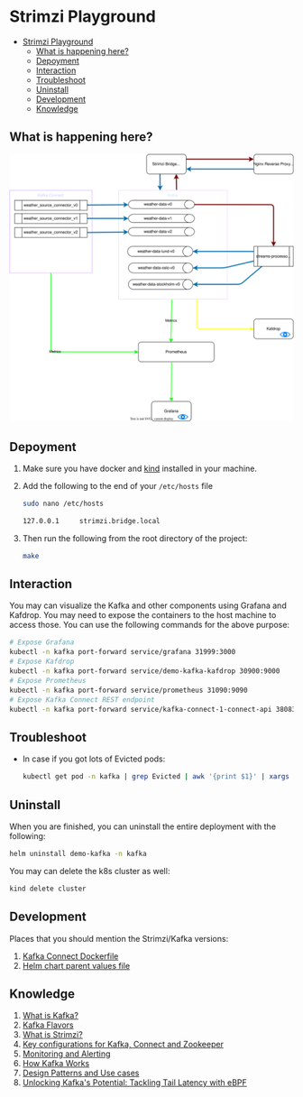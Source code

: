 # Strimzi Playground

- [Strimzi Playground](#strimzi-playground)
  - [What is happening here?](#what-is-happening-here)
  - [Depoyment](#depoyment)
  - [Interaction](#interaction)
  - [Troubleshoot](#troubleshoot)
  - [Uninstall](#uninstall)
  - [Development](#development)
  - [Knowledge](#knowledge)

## What is happening here?

![architecture-diagram](./docs/architecture.svg)

## Depoyment

1. Make sure you have docker and [kind](https://kind.sigs.k8s.io/docs/user/quick-start/#installation) installed in your machine.

2. Add the following to the end of your `/etc/hosts` file

   ```bash
   sudo nano /etc/hosts
   ```

   ```txt
   127.0.0.1     strimzi.bridge.local
   ```

3. Then run the following from the root directory of the project:

   ```bash
   make
   ```

## Interaction

You may can visualize the Kafka and other components using Grafana and Kafdrop. You may need to expose the containers to the host machine to access those. You can use the following commands for the above purpose:

```bash
# Expose Grafana
kubectl -n kafka port-forward service/grafana 31999:3000
# Expose Kafdrop
kubectl -n kafka port-forward service/demo-kafka-kafdrop 30900:9000
# Expose Prometheus
kubectl -n kafka port-forward service/prometheus 31090:9090
# Expose Kafka Connect REST endpoint
kubectl -n kafka port-forward service/kafka-connect-1-connect-api 38083:8083
```

## Troubleshoot

- In case if you got lots of Evicted pods:

   ```bash
   kubectl get pod -n kafka | grep Evicted | awk '{print $1}' | xargs kubectl delete pod -n kafka
   ```

## Uninstall

When you are finished, you can uninstall the entire deployment with the following:

```bash
helm uninstall demo-kafka -n kafka
```

You may can delete the k8s cluster as well:

```bash
kind delete cluster
```

## Development

Places that you should mention the Strimzi/Kafka versions:

1. [Kafka Connect Dockerfile](build-connect/Dockerfile)
2. [Helm chart parent values file](helm-charts/values.yaml)

## Knowledge

1. [What is Kafka?](./docs/KAFKA.md)
2. [Kafka Flavors](./docs/FLAVORS.md)
3. [What is Strimzi?](https://strimzi.io/)
4. [Key configurations for Kafka, Connect and Zookeeper](./docs/KEY-CONFIGS.md)
5. [Monitoring and Alerting](./docs/MONITORING-ALERTING.md)
6. [How Kafka Works](./docs/HOW-KAFKA-WORKS.md)
7. [Design Patterns and Use cases](./docs/DESIGN-PATTERNS.md)
8. [Unlocking Kafka's Potential: Tackling Tail Latency with eBPF](https://blog.allegro.tech/2024/03/kafka-performance-analysis.html)
